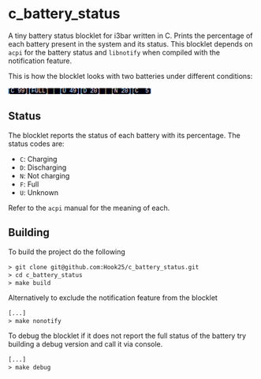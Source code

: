 # c_battery_status

A tiny battery status blocklet for i3bar written in C. Prints the percentage of each battery present in the system and its status. This blocklet depends on `acpi` for the battery status and `libnotify` when compiled with the notification feature.

This is how the blocklet looks with two batteries under different conditions:

![Blocklet Preview](./preview.png)

## Status

The blocklet reports the status of each battery with its percentage. The status codes are:
- `C`: Charging
- `D`: Discharging
- `N`: Not charging
- `F`: Full
- `U`: Unknown

Refer to the `acpi` manual for the meaning of each.

## Building

To build the project do the following
``` 
> git clone git@github.com:Hook25/c_battery_status.git
> cd c_battery_status
> make build
```
Alternatively to exclude the notification feature from the blocklet
``` 
[...]
> make nonotify
```
To debug the blocklet if it does not report the full status of the battery try building a debug version and call it via console.
```
[...]
> make debug
```
